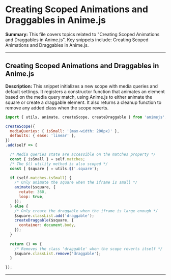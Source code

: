 # Creating Scoped Animations and Draggables in Anime.js

**Summary:** This file covers topics related to "Creating Scoped Animations and Draggables in Anime.js". Key snippets include: Creating Scoped Animations and Draggables in Anime.js.

---

## Creating Scoped Animations and Draggables in Anime.js

**Description:** This snippet initializes a new scope with media queries and default settings. It registers a constructor function that animates an element based on the media query match, using Anime.js to either animate the square or create a draggable element. It also returns a cleanup function to remove any added class when the scope reverts.

```javascript
import { utils, animate, createScope, createDraggable } from 'animejs';

createScope({
  mediaQueries: { isSmall: '(max-width: 200px)' },
  defaults: { ease: 'linear' },
})
.add(self => {

  /* Media queries state are accessible on the matches property */
  const { isSmall } = self.matches;
  /* The $() utility method is also scoped */
  const [ $square ] = utils.$('.square');

  if (self.matches.isSmall) {
    /* Only animate the square when the iframe is small */
    animate($square, {
      rotate: 360,
      loop: true,
    });
  } else {
    /* Only create the draggable when the iframe is large enough */
    $square.classList.add('draggable');
    createDraggable($square, {
      container: document.body,
    });
  }
  
  return () => {
    /* Removes the class 'draggable' when the scope reverts itself */
    $square.classList.remove('draggable');
  }

});
```

---